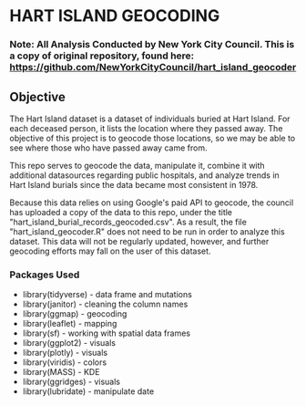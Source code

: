 # HART ISLAND GEOCODING

### Note: All Analysis Conducted by New York City Council. This is a copy of original repository, found here: https://github.com/NewYorkCityCouncil/hart_island_geocoder

## Objective

The Hart Island dataset is a dataset of individuals buried at Hart Island. For each deceased person, it lists the location where they passed away. The objective of this project is to geocode those locations, so we may be able to see where those who have passed away came from.

This repo serves to geocode the data, manipulate it, combine it with additional datasources regarding public hospitals, and analyze trends in Hart Island burials since the data became most consistent in 1978.

Because this data relies on using Google's paid API to geocode, the council has uploaded a copy of the data to this repo, under the title "hart_island_burial_records_geocoded.csv". As a result, the file "hart_island_geocoder.R" does not need to be run in order to analyze this dataset. This data will not be regularly updated, however, and further geocoding efforts may fall on the user of this dataset.

### Packages Used

* library(tidyverse) - data frame and mutations
* library(janitor) - cleaning the column names
* library(ggmap) - geocoding
* library(leaflet) - mapping
* library(sf) - working with spatial data frames
* library(ggplot2) - visuals
* library(plotly) - visuals
* library(viridis) - colors
* library(MASS) - KDE
* library(ggridges) - visuals
* library(lubridate) - manipulate date
